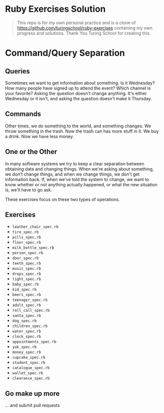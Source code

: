 # Ruby Exercises Solution
> This repo is for my own personal practice and is a clone of https://github.com/turingschool/ruby-exercises containing my own progress and solutions. Thank You Turing School for creating this.

# Command/Query Separation

## Queries

Sometimes we want to get information about something. Is it Wednesday? How many people have signed up to attend the event? Which channel is your favorite? Asking the question doesn't change anything. It's either Wednesday or it isn't, and asking the question doesn't make it Thursday.

## Commands

Other times, we do something to the world, and something changes. We throw something in the trash. Now the trash can has more stuff in it. We buy a drink. Now we have less money.

## One or the Other

In many software systems we try to keep a clear separation between obtaining data and changing things. When we're asking about something, we don't change things, and when we change things, we don't get information back. If, when we've told the system to change, we want to know whether or not anything actually happened, or what the new situation is, we'll have to go ask.

These exercises focus on these two types of operations.

## Exercises

- `leather_chair_spec.rb`
- `tire_spec.rb`
- `pills_spec.rb`
- `floor_spec.rb`
- `milk_bottle_spec.rb`
- `person_spec.rb`
- `door_spec.rb`
- `teeth_spec.rb`
- `music_spec.rb`
- `drops_spec.rb`
- `light_spec.rb`
- `baby_spec.rb`
- `kid_spec.rb`
- `beers_spec.rb`
- `teenager_spec.rb`
- `adult_spec.rb`
- `roll_call_spec.rb`
- `santa_spec.rb`
- `dog_spec.rb`
- `children_spec.rb`
- `water_spec.rb`
- `clock_spec.rb`
- `appointments_spec.rb`
- `yak_spec.rb`
- `money_spec.rb`
- `cupcake_spec.rb`
- `student_spec.rb`
- `catalogue_spec.rb`
- `wallet_spec.rb`
- `clearance_spec.rb`

## Go make up more

... and submit pull requests
